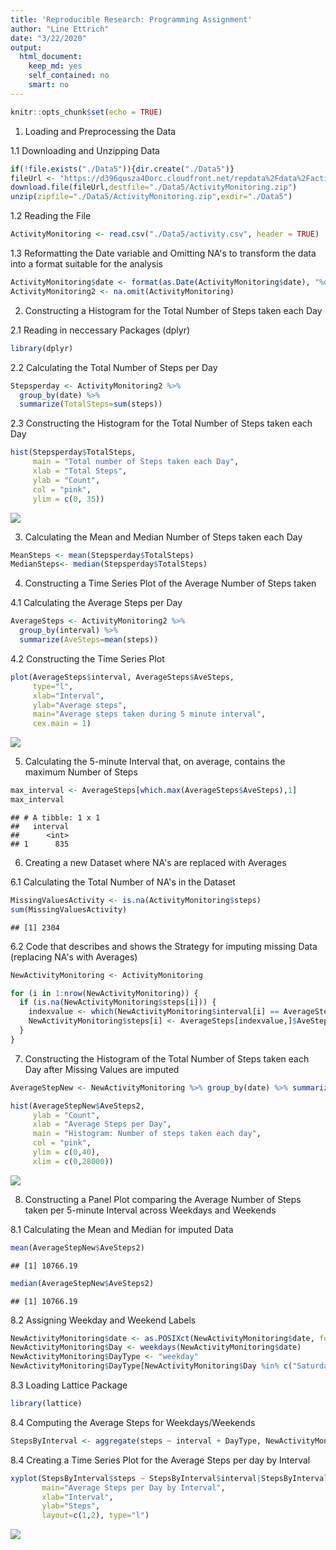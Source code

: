 ```yaml
---
title: 'Reproducible Research: Programming Assignment'
author: "Line Ettrich"
date: "3/22/2020"
output: 
  html_document: 
    keep_md: yes
    self_contained: no
    smart: no
---
```



```r
knitr::opts_chunk$set(echo = TRUE)
```

1. Loading and Preprocessing the Data

1.1 Downloading and Unzipping Data 

```r
if(!file.exists("./Data5")){dir.create("./Data5")}
fileUrl <- "https://d396qusza40orc.cloudfront.net/repdata%2Fdata%2Factivity.zip"
download.file(fileUrl,destfile="./Data5/ActivityMonitoring.zip")
unzip(zipfile="./Data5/ActivityMonitoring.zip",exdir="./Data5")
```

1.2 Reading the File

```r
ActivityMonitoring <- read.csv("./Data5/activity.csv", header = TRUE)
```

1.3 Reformatting the Date variable and Omitting NA's to transform the data into a format suitable for the analysis

```r
ActivityMonitoring$date <- format(as.Date(ActivityMonitoring$date), "%d/%m/%y")
ActivityMonitoring2 <- na.omit(ActivityMonitoring)
```

2. Constructing a Histogram for the Total Number of Steps taken each Day

2.1 Reading in neccessary Packages (dplyr)

```r
library(dplyr)
```

2.2 Calculating the Total Number of Steps per Day 

```r
Stepsperday <- ActivityMonitoring2 %>% 
  group_by(date) %>% 
  summarize(TotalSteps=sum(steps))
```

2.3 Constructing the Histogram for the Total Number of Steps taken each Day 

```r
hist(Stepsperday$TotalSteps, 
     main = "Total number of Steps taken each Day", 
     xlab = "Total Steps", 
     ylab = "Count", 
     col = "pink",
     ylim = c(0, 35))
```

![](PA1_template_files/figure-html/unnamed-chunk-7-1.png)<!-- -->

3. Calculating the Mean and Median Number of Steps taken each Day

```r
MeanSteps <- mean(Stepsperday$TotalSteps)
MedianSteps<- median(Stepsperday$TotalSteps)
```

4. Constructing a Time Series Plot of the Average Number of Steps taken

4.1 Calculating the Average Steps per Day

```r
AverageSteps <- ActivityMonitoring2 %>%
  group_by(interval) %>%
  summarize(AveSteps=mean(steps))
```

4.2 Constructing the Time Series Plot

```r
plot(AverageSteps$interval, AverageSteps$AveSteps, 
     type="l",
     xlab="Interval",
     ylab="Average steps",
     main="Average steps taken during 5 minute interval",
     cex.main = 1)
```

![](PA1_template_files/figure-html/unnamed-chunk-10-1.png)<!-- -->

5. Calculating the 5-minute Interval that, on average, contains the maximum Number of Steps

```r
max_interval <- AverageSteps[which.max(AverageSteps$AveSteps),1]
max_interval
```

```
## # A tibble: 1 x 1
##   interval
##      <int>
## 1      835
```

6. Creating a new Dataset where NA's are replaced with Averages 

6.1 Calculating the Total Number of NA's in the Dataset

```r
MissingValuesActivity <- is.na(ActivityMonitoring$steps)
sum(MissingValuesActivity)
```

```
## [1] 2304
```

6.2 Code that describes and shows the Strategy for imputing missing Data (replacing NA's with Averages)

```r
NewActivityMonitoring <- ActivityMonitoring

for (i in 1:nrow(NewActivityMonitoring)) {
  if (is.na(NewActivityMonitoring$steps[i])) {
    indexvalue <- which(NewActivityMonitoring$interval[i] == AverageSteps$interval)
    NewActivityMonitoring$steps[i] <- AverageSteps[indexvalue,]$AveSteps
  }
}
```

7. Constructing the Histogram of the Total Number of Steps taken each Day after Missing Values are imputed

```r
AverageStepNew <- NewActivityMonitoring %>% group_by(date) %>% summarize(AveSteps2= sum(steps))

hist(AverageStepNew$AveSteps2,
     ylab = "Count",
     xlab = "Average Steps per Day",
     main = "Histogram: Number of steps taken each day",
     col = "pink",
     ylim = c(0,40),
     xlim = c(0,28000))
```

![](PA1_template_files/figure-html/unnamed-chunk-14-1.png)<!-- -->

8. Constructing a Panel Plot comparing the Average Number of Steps taken per 5-minute Interval across Weekdays and Weekends

8.1 Calculating the Mean and Median for imputed Data

```r
mean(AverageStepNew$AveSteps2)
```

```
## [1] 10766.19
```

```r
median(AverageStepNew$AveSteps2)
```

```
## [1] 10766.19
```

8.2 Assigning Weekday and Weekend Labels 

```r
NewActivityMonitoring$date <- as.POSIXct(NewActivityMonitoring$date, format = "%d/%m/%y")
NewActivityMonitoring$Day <- weekdays(NewActivityMonitoring$date)
NewActivityMonitoring$DayType <- "weekday"
NewActivityMonitoring$DayType[NewActivityMonitoring$Day %in% c("Saturday", "Sunday")] <- "weekend"
```

8.3 Loading Lattice Package

```r
library(lattice)
```

8.4 Computing the Average Steps for Weekdays/Weekends

```r
StepsByInterval <- aggregate(steps ~ interval + DayType, NewActivityMonitoring, mean)
```

8.4 Creating a Time Series Plot for the Average Steps per day by Interval

```r
xyplot(StepsByInterval$steps ~ StepsByInterval$interval|StepsByInterval$DayType, 
       main="Average Steps per Day by Interval",
       xlab="Interval", 
       ylab="Steps",
       layout=c(1,2), type="l")
```

![](PA1_template_files/figure-html/unnamed-chunk-19-1.png)<!-- -->
